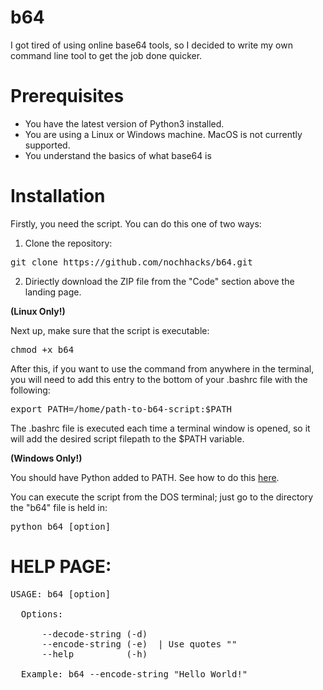 # b64
I got tired of using online base64 tools, so I decided to write my own command line tool to get the job done quicker.

# Prerequisites
* You have the latest version of Python3 installed.
* You are using a Linux or Windows machine. MacOS is not currently supported.
* You understand the basics of what base64 is

# Installation
Firstly, you need the script. You can do this one of two ways:

1) Clone the repository:

<pre>git clone https://github.com/nochhacks/b64.git</pre>

2) Diriectly download the ZIP file from the "Code" section above the landing page.


<b>(Linux Only!)</b>

Next up, make sure that the script is executable:
<pre>chmod +x b64</pre>

After this, if you want to use the command from anywhere in the terminal, you will need to add this entry to the bottom of your .bashrc file with the following:
<pre>export PATH=/home/path-to-b64-script:$PATH</pre>

The .bashrc file is executed each time a terminal window is opened, so it will add the desired script filepath to the $PATH variable.

<b>(Windows Only!)</b>

You should have Python added to PATH. 
See how to do this <a href="https://datatofish.com/add-python-to-windows-path/">here</a>.

You can execute the script from the DOS terminal; just go to the directory the "b64" file is held in:
<pre>python b64 [option] <string></pre>

# HELP PAGE:

<pre>USAGE: b64 [option] <string>
  
  Options:
  
      --decode-string (-d) <base64 encoded string>
      --encode-string (-e) <String to be encoded in base64> | Use quotes ""
      --help          (-h)

  Example: b64 --encode-string "Hello World!"

</pre>
